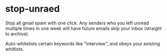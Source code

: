 # stop-unraed

Stop all gmail spam with one click. Any senders who you left unread multiple times in one week will have future emails skip your inbox (straight to archive).

Auto-whitelists certain keywords like "interview", and obeys your existing whitlists.
